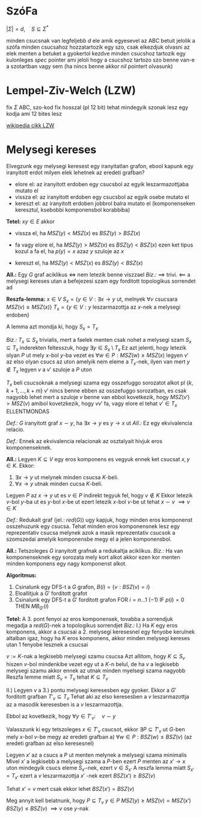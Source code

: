 # **SzóFa**
$\lvert \Sigma \rvert = d, \quad S \subseteq \Sigma ^{*}$

minden csucsnak van legfeljebb $d$ ele amik egyesevel az ABC betuit jelolik
a szófa minden csucsahoz hozzatartozik egy szo, csak elkezdjuk olvasni az elek menten a betuket a gyokertol kezdve
minden csucshoz tartozik egy kulonleges *spec* pointer ami jeloli hogy a csucshoz tartozo szo benne van-e a szotartban vagy sem (ha nincs benne akkor *nil* pointert olvasunk)

# **Lempel-Ziv-Welch** (LZW)
fix $\Sigma$ ABC, szo-kod fix hosszal (pl 12 bit)
tehat mindegyik szonak lesz egy kodja ami 12 bites lesz

[wikipedia cikk LZW](https://hu.wikipedia.org/wiki/LZW#K%C3%B3dol%C3%A1s)


# Melysegi kereses
Elvegzunk egy melysegi keresest egy iranyitatlan grafon, ebool kapunk egy iranyitott erdot
milyen elek lehetnek az eredeti grafban?
- elore el: az iranyitott erdoben egy csucsbol az egyik leszarmazottjaba mutato el
- vissza el: az iranyitott erdoben egy csucsbol az egyik osebe mutato el
- kereszt el: az iranyitott erdoben jobbrol balra mutato el (komponenseken keresztul, ksebobbi komponensbol korabbiba)

**Tetel:** $xy \in E$ akkor
- vissza el, ha $MSZ(y) < MSZ(x)$ es $BSZ(y) > BSZ(x)$
- fa vagy elore el, ha $MSZ(y) > MSZ(x)$ es $BSZ(y) < BSZ(x)$
	ezen ket tipus kozul a fa el, ha $p(y) = x$ azaz $y$ szuloje az $x$

- kereszt el, ha $MSZ(y) < MSZ(x)$ es $BSZ(y) < BSZ(x)$

**All.:** Egy $G$ graf aciklikus $\iff$ nem letezik benne viszzael
*Biz.:* $\implies$ trivi.
$\impliedby$ a melysegi kereses utan a befejezesi szam egy forditott topologikus sorrendet ad

**Reszfa-lemma:**
$x \in V$
$S_{x} = \{ y \in V : \exists x \to y \text{ ut, melnyek } \forall v \text{ csucsara } MSZ(v) \geq MSZ(x) \}$
$T_{x} = \{ y \in V : y \text{ leszarmazottja az } x \text{-nek a melysegi erdoben} \}$

A lemma azt mondja ki, hogy $S_{x} = T_{x}$

*Biz.:*
$T_{x} \subseteq S_{x}$ trivialis, mert a faelek menten csak nohet a melysegi szam
$S_{x} \subseteq T_{x}$ inderekten feltesszuk, hogy $\exists y \in S_{x} \setminus T_{x}$
Ez azt jelenti, hogy letezik olyan $P$ ut mely $x$-bol $y$-ba vezet es $\forall w \in P: MSZ(w) \geq MSZ(x)$ 
legyen $v'$ az elso olyan csucs az uton amelyik nem eleme a $T_{x}$-nek, ilyen van mert $y \not\in T_{x}$
legyen $v$ a $v'$ szuloje a $P$ uton

$T_{x}$ beli csucsoknak a melysegi szama egy osszefuggo sorozatot alkot pl $\{ k, k+1, \dots, k+m \}$
$v'$ nincs benne ebben az osszefuggo sorozatban, es csak nagyobb lehet mert a szuloje $v$ benne van
ebbol kovetkezik, hogy $MSZ(v') > MSZ(v)$ amibol kovetzkezik, hogy $vv'$ fa, vagy elore el tehat $v' \in T_{x}$ ELLENTMONDAS

*Def.:* $G$ iranyitott graf $x \sim y$, ha $\exists x \to y$ es $y\to x$ ut
*All.:* Ez egy ekvivalencia relacio.

*Def.:* Ennek az ekvivalencia relacionak az osztalyait hivjuk eros komponenseknek.

**All.:** Legyen $K \subseteq V$ egy eros komponens  es vegyuk ennek ket csucsat $x, y \in K$. Ekkor:
1. $\exists x \to y$ ut melynek minden csucsa $K$-beli.
2. $\forall x \to y$ utnak minden cucsa $K$-beli.

Legyen $P$ az $x\to y$ ut es $v \in P$
indirekt tegyuk fel, hogy $v \not\in K$ 
Ekkor letezik $v$-bol $y$-ba ut es $y$-bol $x$-be ut ezert letezik $x$-bol $v$-be ut tehat $x \sim v$ $\implies v \in K$

*Def.:* Redukalt graf (jel.: $red(G)$) ugy kapjuk, hogy minden eros komponenst osszehuzunk egy csucsa. Tehat minden eros komponensnek lesz egy reprezentativ csucsa melynek azok a masik reprezentativ csucsok a szomszedai amelyik komponensbe megy el a jelen komponensbol.

**All.:** Tetszoleges $G$ iranyitott grafnak a redukaltja aciklikus.
*Biz.:* Ha van komponenseknek egy sorozata mely kort alkot akkor ezen kor menten minden komponens egy nagy komponenst alkot.

**Algoritmus:**
1. Csinalunk egy DFS-t a $G$ grafon, $B(i) = \{ v : BSZ(v) = i \}$
2. Eloallitjuk a $G'$ forditott grafot
3. Csinalunk egy DFS-t a $G'$ forditott grafon
FOR $i = n \dots 1$ ($-1$)
	IF $p(i) = 0$ THEN $MB_{G'}(i)$

**Tetel:** A 3. pont fenyoi az eros komponensek, tovabba a sorrendjuk megadja a $red(G)$-nek a topologikus sorrendjet
*Biz.:*
I.) Ha $K$ egy eros komponens, akkor a csucsai a 2. melysegi keresesnel egy fenyobe kerulnek
altalban igaz, hogy ha $K$ eros komponens, akkor minden melysegi kereses utan 1 fenyobe lesznek a csucsai

$v := K$-nak a legkisebb melysegi szamu csucsa
Azt allitom, hogy $K \subseteq S_{v}$ hiszen $v$-bol mindenkibe vezet egy ut a $K$-n belul, de ha $v$ a legkisebb melysegi szamu akkor ennek az utnak minden myelsegi szama nagyobb
Reszfa lemme miatt $S_{v} = T_{v}$ tehat $K \subseteq T_{v}$ 

II.) Legyen $v$ a 3.) pontu melysegi keresesben egy gyoker.
Ekkor a $G'$ forditott grafban $T'_{v} \subseteq T_{v}$
Tehat aki az elso keresesben a $v$ leszarmazottja az a masodik keresesben is a $v$ leszarmazottja.

Ebbol az kovetkezik, hogy $\forall y \in T'_{v}: \quad v \sim y$

Valasszunk ki egy tetszoleges $x \in T'_{v}$ csucsot, ekkor $\exists P \subseteq T'_{v}$ ut $G$-ben mely $x$-bol $v$-be megy az eredeti grafban
a) $\forall w \in P: BSZ(w) \leq BSZ(v)$ (az eredeti grafban az elso keresesnel)

Legyen $x'$ az a csucs a $P$ ut menten melynek a melysegi szama minimalis
Mivel $x'$ a legkisebb a melysegi szama a $P$-ben ezert $P$ menten az $x' \to x$ uton mindegyik csucs eleme $S_{x'}$-nek, ezert $v \in S_{x'}$
A reszfa lemma miatt $S_{x'} = T_{x'}$ ezert a $v$ leszarmazottja $x'$ -nek ezert $BSZ(x') \geq BSZ(v)$

Tehat $x' = v$ mert csak ekkor lehet $BSZ(x') = BSZ(v)$

Meg annyit kell belatnunk, hogy $P \subseteq T_{v}$ 
$y \in P$
$MSZ(y) \geq MSZ(v) = MSZ(x')$
$BSZ(y) \leq BSZ(v)$
$\implies v$  ose $y$-nak





